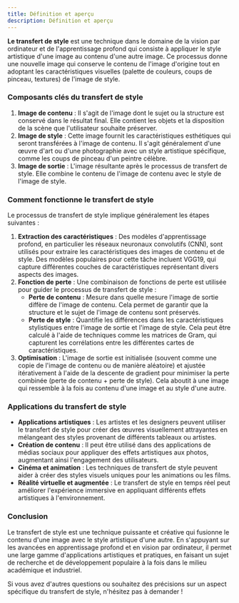 ```yaml
---
title: Définition et aperçu
description: Définition et aperçu
---
```


**Le transfert de style** est une technique dans le domaine de la vision par ordinateur et de l'apprentissage profond qui consiste à appliquer le style artistique d'une image au contenu d'une autre image. Ce processus donne une nouvelle image qui conserve le contenu de l'image d'origine tout en adoptant les caractéristiques visuelles (palette de couleurs, coups de pinceau, textures) de l'image de style.

### Composants clés du transfert de style

1. **Image de contenu** : Il s'agit de l'image dont le sujet ou la structure est conservé dans le résultat final. Elle contient les objets et la disposition de la scène que l'utilisateur souhaite préserver.
2. **Image de style** : Cette image fournit les caractéristiques esthétiques qui seront transférées à l'image de contenu. Il s'agit généralement d'une œuvre d'art ou d'une photographie avec un style artistique spécifique, comme les coups de pinceau d'un peintre célèbre.
3. **Image de sortie** : L'image résultante après le processus de transfert de style. Elle combine le contenu de l'image de contenu avec le style de l'image de style.

### Comment fonctionne le transfert de style

Le processus de transfert de style implique généralement les étapes suivantes :

1. **Extraction des caractéristiques** : Des modèles d'apprentissage profond, en particulier les réseaux neuronaux convolutifs (CNN), sont utilisés pour extraire les caractéristiques des images de contenu et de style. Des modèles populaires pour cette tâche incluent VGG19, qui capture différentes couches de caractéristiques représentant divers aspects des images.
2. **Fonction de perte** : Une combinaison de fonctions de perte est utilisée pour guider le processus de transfert de style :
   - **Perte de contenu** : Mesure dans quelle mesure l'image de sortie diffère de l'image de contenu. Cela permet de garantir que la structure et le sujet de l'image de contenu sont préservés.
   - **Perte de style** : Quantifie les différences dans les caractéristiques stylistiques entre l'image de sortie et l'image de style. Cela peut être calculé à l'aide de techniques comme les matrices de Gram, qui capturent les corrélations entre les différentes cartes de caractéristiques.
3. **Optimisation** : L'image de sortie est initialisée (souvent comme une copie de l'image de contenu ou de manière aléatoire) et ajustée itérativement à l'aide de la descente de gradient pour minimiser la perte combinée (perte de contenu + perte de style). Cela aboutit à une image qui ressemble à la fois au contenu d'une image et au style d'une autre.

### Applications du transfert de style

- **Applications artistiques** : Les artistes et les designers peuvent utiliser le transfert de style pour créer des œuvres visuellement attrayantes en mélangeant des styles provenant de différents tableaux ou artistes.
- **Création de contenu** : Il peut être utilisé dans des applications de médias sociaux pour appliquer des effets artistiques aux photos, augmentant ainsi l'engagement des utilisateurs.
- **Cinéma et animation** : Les techniques de transfert de style peuvent aider à créer des styles visuels uniques pour les animations ou les films.
- **Réalité virtuelle et augmentée** : Le transfert de style en temps réel peut améliorer l'expérience immersive en appliquant différents effets artistiques à l'environnement.

### Conclusion

Le transfert de style est une technique puissante et créative qui fusionne le contenu d'une image avec le style artistique d'une autre. En s'appuyant sur les avancées en apprentissage profond et en vision par ordinateur, il permet une large gamme d'applications artistiques et pratiques, en faisant un sujet de recherche et de développement populaire à la fois dans le milieu académique et industriel.

Si vous avez d'autres questions ou souhaitez des précisions sur un aspect spécifique du transfert de style, n'hésitez pas à demander !
